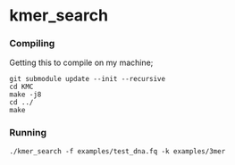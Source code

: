 # kmer_search

### Compiling

Getting this to compile on my machine;

```
git submodule update --init --recursive
cd KMC
make -j8
cd ../
make
```

### Running

```
./kmer_search -f examples/test_dna.fq -k examples/3mer
```
